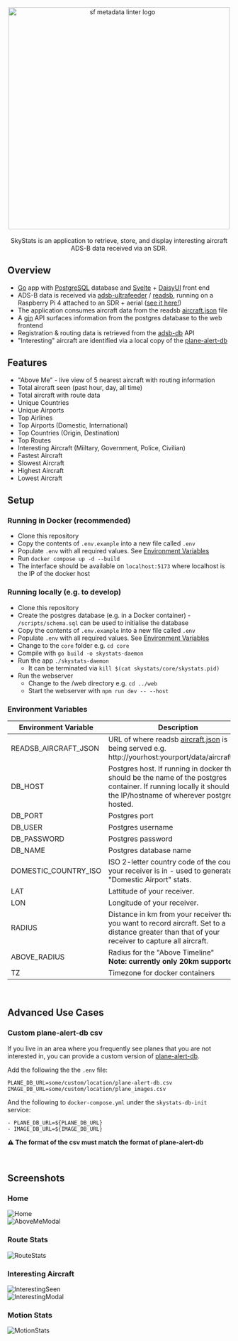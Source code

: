 <div align="center">
    <img src="docs/logo/logo.jpg" width="500px" align="center" alt="sf metadata linter logo" />
</div>
</br>
<div align="center">
    SkyStats is an application to retrieve, store, and display interesting aircraft ADS-B data received via an SDR.
</div>

## Overview

* [Go](https://go.dev/) app with [PostgreSQL](https://www.postgresql.org/) database and [Svelte](https://svelte.dev/) + [DaisyUI](https://daisyui.com/) front end
* ADS-B data is received via [adsb-ultrafeeder](https://github.com/sdr-enthusiasts/docker-adsb-ultrafeeder) / [readsb](https://github.com/wiedehopf/readsb), running on a Raspberry Pi 4 attached to an SDR + aerial ([see it here!](docs/setup/aerial.jpg))
* The application consumes aircraft data from the readsb [aircraft.json](https://github.com/wiedehopf/readsb-githist/blob/dev/README-json.md) file
* A [gin](https://gin-gonic.com/) API surfaces information from the postgres database to the web frontend
* Registration & routing data is retrieved from the [adsb-db](https://github.com/mrjackwills/adsbdb) API
* "Interesting" aircraft are identified via a local copy of the [plane-alert-db](https://github.com/sdr-enthusiasts/plane-alert-db)

## Features
* "Above Me" - live view of 5 nearest aircraft with routing information
* Total aircraft seen (past hour, day, all time)
* Total aircraft with route data
* Unique Countries
* Unique Airports
* Top Airlines
* Top Airports (Domestic, International)
* Top Countries (Origin, Destination)
* Top Routes
* Interesting Aircraft (Miiltary, Government, Police, Civilian)
* Fastest Aircraft
* Slowest Aircraft
* Highest Aircraft
* Lowest Aircraft

## Setup

### Running in Docker (recommended)
* Clone this repository
* Copy the contents of `.env.example` into a new file called `.env`
* Populate `.env` with all required values. See [Environment Variables](#environment-variables)
* Run `docker compose up -d --build`
* The interface should be available on `localhost:5173` where localhost is the IP of the docker host

### Running locally (e.g. to develop)
* Clone this repository
* Create the postgres database (e.g. in a Docker container) - `/scripts/schema.sql` can be used to initialise the database
* Copy the contents of `.env.example` into a new file called `.env`
* Populate `.env` with all required values. See [Environment Variables](#environment-variables)
* Change to the `core` folder e.g. `cd core`
* Compile with `go build -o skystats-daemon`
* Run the app `./skystats-daemon`
    * It can be terminated via `kill $(cat skystats/core/skystats.pid)`
* Run the webserver 
    * Change to the /web directory e.g. `cd ../web`
    * Start the webserver with `npm run dev -- --host`

### Environment Variables

| Environment Variable | Description | Example |
|---|---|---|
| READSB_AIRCRAFT_JSON | URL of where readsb [aircraft.json](https://github.com/wiedehopf/readsb-githist/blob/dev/README-json.md) is being served e.g. http://yourhost:yourport/data/aircraft.json | `http://192.168.1.100:8080/data/aircraft.json` |
| DB_HOST | Postgres host. If running in docker this should be the name of the postgres container. If running locally it should be the IP/hostname of wherever postgres is hosted. | Docker: `skystats-db` <br/> Local: `192.168.1.10` |
| DB_PORT | Postgres port | `5432` |
| DB_USER | Postgres username | `user` |
| DB_PASSWORD | Postgres password | `1234` |
| DB_NAME | Postgres database name | `skystats_db` |
| DOMESTIC_COUNTRY_ISO | ISO 2-letter country code of the country your receiver is in - used to generate the "Domestic Airport" stats. | `GB` |
| LAT | Lattitude of your receiver. | `XX.XXXXXX` |
| LON | Longitude of your receiver. | `YY.YYYYYY` |
| RADIUS | Distance in km from your receiver that you want to record aircraft. Set to a distance greater than that of your receiver to capture all aircraft. | `1000` |
| ABOVE_RADIUS | Radius for the "Above Timeline" <br/> **Note: currently only 20km supported.** | `20` |
| TZ | Timezone for docker containers | `Etc/UTC` |

<br/>

## Advanced Use Cases

### Custom plane-alert-db csv

If you live in an area where you frequently see planes that you are not interested in, you can provide a custom version of [plane-alert-db](https://github.com/sdr-enthusiasts/plane-alert-db).

Add the following the the `.env` file:
```
PLANE_DB_URL=some/custom/location/plane-alert-db.csv
IMAGE_DB_URL=some/custom/location/plane_images.csv
```

And the following to `docker-compose.yml` under the `skystats-db-init` service:
```
- PLANE_DB_URL=${PLANE_DB_URL}
- IMAGE_DB_URL=${IMAGE_DB_URL}
```

**⚠️ The format of the csv must match the format of plane-alert-db**

<br/>

## Screenshots

### Home
![Home](docs/screenshots/1_Home.png)
</br>
![AboveMeModal](docs/screenshots/2_AboveMeModal.png)
</br>

### Route Stats
![RouteStats](docs/screenshots/3_RouteStats.png)
</br>

### Interesting Aircraft
![InterestingSeen](docs/screenshots/4_InterestingStats.png)
</br>
![InterestingModal](docs/screenshots/5_InterestingModal.png)
</br>

### Motion Stats
![MotionStats](docs/screenshots/6_MotionStats.png)